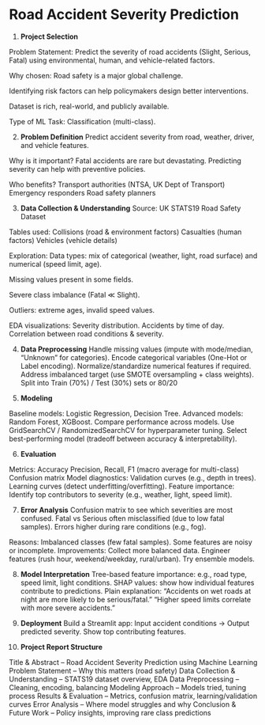 # Road Accident Severity Prediction
1. **Project Selection**

Problem Statement:
Predict the severity of road accidents (Slight, Serious, Fatal) using environmental, human, and vehicle-related factors.

Why chosen:
Road safety is a major global challenge.

Identifying risk factors can help policymakers design better interventions.

Dataset is rich, real-world, and publicly available.

Type of ML Task:
Classification (multi-class).

2. **Problem Definition**
Predict accident severity from road, weather, driver, and vehicle features.

Why is it important?
Fatal accidents are rare but devastating. Predicting severity can help with preventive policies.

Who benefits?
Transport authorities (NTSA, UK Dept of Transport)
Emergency responders
Road safety planners

3. **Data Collection & Understanding**
Source: UK STATS19 Road Safety Dataset


Tables used:
Collisions (road & environment factors)
Casualties (human factors)
Vehicles (vehicle details)

Exploration:
Data types: mix of categorical (weather, light, road surface) and numerical (speed limit, age).

Missing values present in some fields.

Severe class imbalance (Fatal ≪ Slight).

Outliers: extreme ages, invalid speed values.

EDA visualizations:
Severity distribution.
Accidents by time of day.
Correlation between road conditions & severity.

4. **Data Preprocessing**
Handle missing values (impute with mode/median, “Unknown” for categories).
Encode categorical variables (One-Hot or Label encoding).
Normalize/standardize numerical features if required.
Address imbalanced target (use SMOTE oversampling + class weights).
Split into Train (70%) / Test (30%) sets or 80/20

5. **Modeling**

Baseline models: Logistic Regression, Decision Tree.
Advanced models: Random Forest, XGBoost.
Compare performance across models.
Use GridSearchCV / RandomizedSearchCV for hyperparameter tuning.
Select best-performing model (tradeoff between accuracy & interpretability).

6. **Evaluation**

Metrics:
Accuracy
Precision, Recall, F1 (macro average for multi-class)
Confusion matrix
Model diagnostics:
Validation curves (e.g., depth in trees).
Learning curves (detect underfitting/overfitting).
Feature importance: Identify top contributors to severity (e.g., weather, light, speed limit).

7. **Error Analysis**
Confusion matrix to see which severities are most confused.
Fatal vs Serious often misclassified (due to low fatal samples).
Errors higher during rare conditions (e.g., fog).

Reasons:
Imbalanced classes (few fatal samples).
Some features are noisy or incomplete.
Improvements:
Collect more balanced data.
Engineer features (rush hour, weekend/weekday, rural/urban).
Try ensemble models.

8. **Model Interpretation**
Tree-based feature importance: e.g., road type, speed limit, light conditions.
SHAP values: show how individual features contribute to predictions.
Plain explanation:
“Accidents on wet roads at night are more likely to be serious/fatal.”
“Higher speed limits correlate with more severe accidents.”

9. **Deployment**
Build a Streamlit app:
Input accident conditions → Output predicted severity.
Show top contributing features.

10. **Project Report Structure**

Title & Abstract – Road Accident Severity Prediction using Machine Learning
Problem Statement – Why this matters (road safety)
Data Collection & Understanding – STATS19 dataset overview, EDA
Data Preprocessing – Cleaning, encoding, balancing
Modeling Approach – Models tried, tuning process
Results & Evaluation – Metrics, confusion matrix, learning/validation curves
Error Analysis – Where model struggles and why
Conclusion & Future Work – Policy insights, improving rare class predictions
